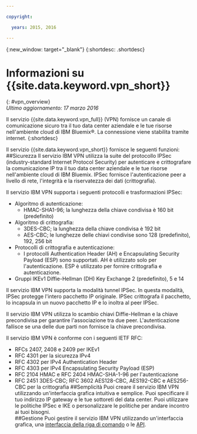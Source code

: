 ```yaml
---

copyright:

  years: 2015, 2016

---
```


{:new_window: target="_blank"}
{:shortdesc: .shortdesc}

# Informazioni su {{site.data.keyword.vpn_short}}
{: #vpn_overview}  
*Ultimo aggiornamento: 17 marzo 2016*

Il servizio {{site.data.keyword.vpn_full}} (VPN) fornisce un canale di comunicazione sicuro tra il tuo data center aziendale e le tue risorse nell'ambiente cloud di IBM Bluemix&reg;. La connessione viene stabilita tramite internet.
{:shortdesc}

Il servizio {{site.data.keyword.vpn_short}} fornisce le seguenti funzioni:  
##Sicurezza 
Il servizio IBM VPN utilizza la suite del protocollo IPSec (industry-standard Internet Protocol Security) per autenticare e crittografare la comunicazione IP tra il tuo data center aziendale e le tue risorse nell'ambiente cloud di IBM Bluemix. IPSec fornisce l'autenticazione peer a livello di rete, l'integrità e la riservatezza dei dati (crittografia).

Il servizio IBM VPN supporta i seguenti protocolli e trasformazioni IPSec:

* Algoritmo di autenticazione:
	* HMAC-SHA1-96; la lunghezza della chiave condivisa è 160 bit (predefinito)  
* Algoritmo di crittografia:
	* 3DES-CBC; la lunghezza della chiave condivisa è 192 bit
	* AES-CBC; le lunghezze delle chiavi condivise sono 128 (predefinito), 192, 256 bit
* Protocolli di crittografia e autenticazione:
	* I protocolli Authentication Header (AH) e Encapsulating Security Payload (ESP) sono supportati. AH è utilizzato solo per l'autenticazione. ESP è utilizzato per fornire crittografia e autenticazione.
* Gruppi IKEv1 Diffie-Hellman (DH) Key Exchange 2 (predefinito), 5 e 14

Il servizio IBM VPN supporta la modalità tunnel IPSec. In questa modalità, IPSec protegge l'intero pacchetto IP originale. IPSec crittografa il pacchetto, lo incapsula in un nuovo pacchetto IP e lo inoltra al peer IPSec. 

Il servizio IBM VPN utilizza lo scambio chiavi Diffie-Hellman e la chiave precondivisa per garantire l'associazione tra due peer. L'autenticazione fallisce se una delle due parti non fornisce la chiave precondivisa. 
 
Il servizio IBM VPN è conforme con i seguenti IETF RFC:

* RFCs 2407, 2408 e 2409 per IKEv1
* RFC 4301 per la sicurezza IPv4   
* RFC 4302 per IPv4 Authentication Header  
* RFC 4303 per IPv4 Encapsulating Security Payload (ESP)  
* RFC 2104 HMAC e RFC 2404 HMAC-SHA-1-96 per l'autenticazione  
* RFC 2451 3DES-CBC; RFC 3602 AES128-CBC, AES192-CBC e AES256-CBC per la crittografia
##Semplicità
Puoi creare il servizio IBM VPN utilizzando un'interfaccia grafica intuitiva e semplice. Puoi specificare il tuo indirizzo IP gateway e le tue sottoreti del data center. Puoi utilizzare le politiche IPSec e IKE o personalizzare le politiche per andare incontro ai tuoi bisogni.  
##Gestione
Puoi gestire il servizio IBM VPN utilizzando un'interfaccia grafica, una [interfaccia della riga di comando](../../cli/plugins/vpn/index.html) o le [API](https://new-console.ng.bluemix.net/apidocs/101).

